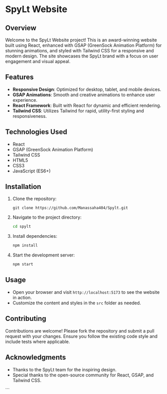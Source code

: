 <xaiArtifact artifact_id="261c5836-8da9-4767-9560-b4f944981e64" artifact_version_id="f339fb4d-8d16-4424-b410-116bdf2f27dd" title="README.md" contentType="text/markdown">

# SpyLt Website

## Overview
Welcome to the SpyLt Website project! This is an award-winning website built using React, enhanced with GSAP (GreenSock Animation Platform) for stunning animations, and styled with Tailwind CSS for a responsive and modern design. The site showcases the SpyLt brand with a focus on user engagement and visual appeal.

## Features
- **Responsive Design**: Optimized for desktop, tablet, and mobile devices.
- **GSAP Animations**: Smooth and creative animations to enhance user experience.
- **React Framework**: Built with React for dynamic and efficient rendering.
- **Tailwind CSS**: Utilizes Tailwind for rapid, utility-first styling and responsiveness.

## Technologies Used
- React
- GSAP (GreenSock Animation Platform)
- Tailwind CSS
- HTML5
- CSS3
- JavaScript (ES6+)

## Installation
1. Clone the repository:
   ```bash:disable-run
   git clone https://github.com/Manassaha404/Spylt.git
   ```
2. Navigate to the project directory:
   ```bash
   cd spylt
   ```
3. Install dependencies:
   ```bash
   npm install
   ```
4. Start the development server:
   ```bash
   npm start
   ```

## Usage
- Open your browser and visit `http://localhost:5173` to see the website in action.
- Customize the content and styles in the `src` folder as needed.

## Contributing
Contributions are welcome! Please fork the repository and submit a pull request with your changes. Ensure you follow the existing code style and include tests where applicable.



## Acknowledgments
- Thanks to the SpyLt team for the inspiring design.
- Special thanks to the open-source community for React, GSAP, and Tailwind CSS.

</xaiArtifact>
```
